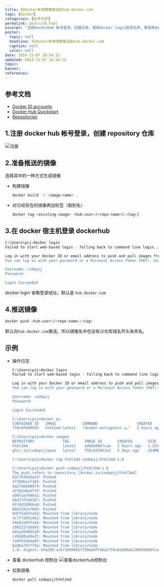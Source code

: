 ```yaml
---
title: 将docker本地镜像推送到hub.docker.com
tags: [docker]
categories: [技术分享]
permalink: posts/39.html
excerpt: "注册DockerHub 帐号登录，创建仓库，使用docker login登录仓库，再使用docker tag改名，最后docker push推送到DockerHub当中"
poster:
  topic: null
  headline: 将docker本地镜像推送到hub.docker.com
  caption: null
  color: null
date: 2024-12-07 18:54:15
updated: 2024-12-07 18:54:15
topic:
banner:
references:
---
```


## 参考文档

- [Docker ID accounts](https://docs.docker.com/docker-id/)
- [Docker Hub Quickstart](https://docs.docker.com/docker-hub/)
- [Repositories](https://docs.docker.com/docker-hub/repos/)

## 1.注册 docker hub 帐号登录，创建 repository 仓库

![注册](https://image.codepzj.cn/image/202412071855290.png)

## 2.准备推送的镜像

选择其中的一种方式生成镜像

- 构建镜像

  ```bash
  docker build -t <image-name> .
  ```

- 对已经存在的镜像再加标签（取别名）
  ```bash
  docker tag <existing-image> <hub-user>/<repo-name>[:<tag>]
  ```

## 3.在 docker 宿主机登录 dockerhub

```bash
C:\Users\pzj>docker login
Failed to start web-based login - falling back to command line login...

Log in with your Docker ID or email address to push and pull images from Docker Hub. If you don't have a Docker ID, head over to https://hub.docker.com/ to create one.
You can log in with your password or a Personal Access Token (PAT). Using a limited-scope PAT grants better security and is required for organizations using SSO. Learn more at https://docs.docker.com/go/access-tokens/

Username: codepzj
Password:

Login Succeeded
```

docker login 省略登录地址，默认是 `hub.docker.com`

## 4.推送镜像

```bash
docker push <hub-user>/<repo-name>:<tag>
```

默认向`hub.docker.com`推送。所以镜像名中也没有以仓库域名开头来命名。

## 示例

- 操作日志

  ```bash
  C:\Users\pzj>docker login
  Failed to start web-based login - falling back to command line login...

  Log in with your Docker ID or email address to push and pull images from Docker Hub. If you don't have a Docker ID, head over to https://hub.docker.com/ to create one.
  You can log in with your password or a Personal Access Token (PAT). Using a limited-scope PAT grants better security and is required for organizations using SSO. Learn more at https://docs.docker.com/go/access-tokens/

  Username: codepzj
  Password:

  Login Succeeded

  C:\Users\pzj>docker ps
  CONTAINER ID   IMAGE            COMMAND                  CREATED       STATUS       PORTS                    NAMES
  7fdcdf8d9920   html2md:latest   "docker-entrypoint.s…"   2 hours ago   Up 2 hours   0.0.0.0:3031->3031/tcp   html2md

  C:\Users\pzj>docker images
  REPOSITORY             TAG       IMAGE ID       CREATED       SIZE
  html2md                latest    ad9da6667caa   2 hours ago   1.32GB
  ghcr.io/codepzj/qexo   latest    f58c43f851e2   5 days ago    254MB

  C:\Users\pzj>docker tag html2md codepzj/html2md:1.0

  C:\Users\pzj>docker push codepzj/html2md:1.0
  The push refers to repository [docker.io/codepzj/html2md]
  b3c7b342dae3: Pushed
  47389b1e7363: Pushed
  4a27e69489f4: Pushed
  af392e0adf37: Pushed
  a0d7aa7696a1: Pushed
  6b473f54d3b7: Pushed
  4fc0d2d9bba9: Pushed
  68d2102e7b65: Pushed
  0d5f5a015e5d: Mounted from library/node
  3c777d951de2: Mounted from library/node
  f8a91dd5fc84: Mounted from library/node
  cb81227abde5: Mounted from library/node
  e01a454893a9: Mounted from library/node
  c45660adde37: Mounted from library/node
  fe0fb3ab4a0f: Mounted from library/node                                    f1186e5061f2: Mounted from library/node
  b2dba7477754: Mounted from library/node
  1.0: digest: sha256:acb71605002f339ae87fa6e27f9c6a5d6ab230035b86fca7e5f4b5f6d78474dc size: 3891
  ```

- 查看 dockerhub 控制台
  ![查看dockerhub控制台](https://image.codepzj.cn/image/202412071855284.png)
- 拉取镜像
  ```bash
  docker pull codepzj/html2md
  ```
